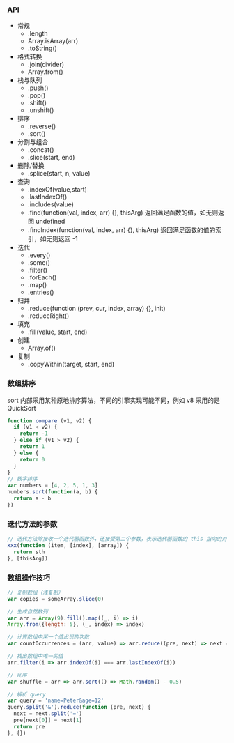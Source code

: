 ### API

- 常规
  + .length
  + Array.isArray(arr)
  + .toString()
- 格式转换
  + .join(divider)
  + Array.from()
- 栈与队列
  + .push()
  + .pop()
  + .shift()
  + .unshift()
- 排序
  + .reverse()
  + .sort()
- 分割与组合
  + .concat()
  + .slice(start, end)
- 删除/替换
  + .splice(start, n, value)
- 查询
  + .indexOf(value,start)
  + .lastIndexOf()
  + .includes(value)
  + .find(function(val, index, arr) {}, thisArg) 返回满足函数的值，如无则返回 undefined
  + .findIndex(function(val, index, arr) {}, thisArg) 返回满足函数的值的索引，如无则返回 -1
- 迭代
  + .every()
  + .some()
  + .filter()
  + .forEach()
  + .map()
  + .entries()
- 归并
  + .reduce(function (prev, cur, index, array) {}, init)
  + .reduceRight()
- 填充
  + .fill(value, start, end)
- 创建
  + Array.of()
- 复制
  + .copyWithin(target, start, end)


### 数组排序

sort 内部采用某种原地排序算法，不同的引擎实现可能不同，例如 v8 采用的是 QuickSort

```js
function compare (v1, v2) {
  if (v1 < v2) {
    return -1
  } else if (v1 > v2) {
    return 1
  } else {
    return 0
  }
}
// 数字排序
var numbers = [4, 2, 5, 1, 3]
numbers.sort(function(a, b) {
  return a - b
})
```


### 迭代方法的参数

```js
// 迭代方法除接收一个迭代器函数外，还接受第二个参数，表示迭代器函数的 this 指向的对象
xxx(function (item, [index], [array]) {
  return sth
}, [thisArg])
```


### 数组操作技巧

```js
// 复制数组（浅复制）
var copies = someArray.slice(0)

// 生成自然数列
var arr = Array(9).fill().map((_, i) => i)
Array.from({length: 5}, (_, index) => index)

// 计算数组中某一个值出现的次数
var countOccurrences = (arr, value) => arr.reduce((pre, next) => next === value ? pre + 1 : pre, 0)

// 找出数组中唯一的值
arr.filter(i => arr.indexOf(i) === arr.lastIndexOf(i))

// 乱序
var shuffle = arr => arr.sort(() => Math.random() - 0.5)

// 解析 query
var query = 'name=Peter&age=12'
query.split('&').reduce(function (pre, next) {
  next = next.split('=')
  pre[next[0]] = next[1]
  return pre
}, {})
```
